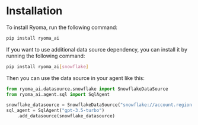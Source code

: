 # Installation

To install Ryoma, run the following command:

```bash
pip install ryoma_ai
```

If you want to use additional data source dependency, you can install it by running the following command:

```bash
pip install ryoma_ai[snowflake]
```

Then you can use the data source in your agent like this:


```python
from ryoma_ai.datasource.snowflake import SnowflakeDataSource
from ryoma_ai.agent.sql import SqlAgent

snowflake_datasource = SnowflakeDataSource("snowflake://account.region.snowflakecomputing.com/db")
sql_agent = SqlAgent("gpt-3.5-turbo")
    .add_datasource(snowflake_datasource)
```